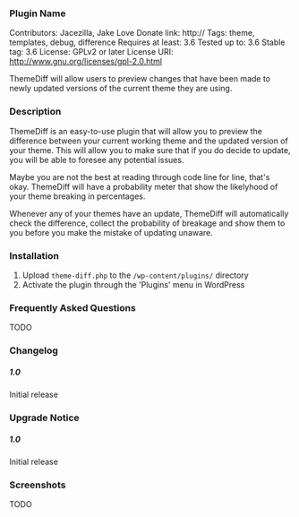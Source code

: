 ### Plugin Name
Contributors: Jacezilla, Jake Love
Donate link: http://
Tags: theme, templates, debug, difference
Requires at least: 3.6
Tested up to: 3.6
Stable tag: 3.6
License: GPLv2 or later
License URI: http://www.gnu.org/licenses/gpl-2.0.html

ThemeDiff will allow users to preview changes that have been made to newly updated versions of the current theme they are using.

### Description

ThemeDiff is an easy-to-use plugin that will allow you to preview the difference between your current working theme and the updated version of your theme. This will allow you to make sure that if you do decide to update, you will be able to foresee any potential issues.

Maybe you are not the best at reading through code line for line, that's okay. ThemeDiff will have a probability meter that show the likelyhood of your theme breaking in percentages. 

Whenever any of your themes have an update, ThemeDiff will automatically check the difference, collect the probability of breakage and show them to you before you make the mistake of updating unaware. 

### Installation

1. Upload `theme-diff.php` to the `/wp-content/plugins/` directory
1. Activate the plugin through the 'Plugins' menu in WordPress

### Frequently Asked Questions

TODO

### Changelog

##### 1.0

Initial release

### Upgrade Notice

##### 1.0 

Initial release

### Screenshots

TODO